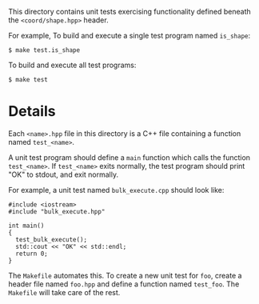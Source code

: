 This directory contains unit tests exercising functionality defined beneath the `<coord/shape.hpp>` header.

For example, To build and execute a single test program named `is_shape`:

    $ make test.is_shape

To build and execute all test programs:

    $ make test

# Details

Each `<name>.hpp` file in this directory is a C++ file containing a function named `test_<name>`.

A unit test program should define a `main` function which calls the function `test_<name>`. If `test_<name>` exits normally, the test program should print "OK" to stdout, and exit normally.

For example, a unit test named `bulk_execute.cpp` should look like:

    #include <iostream>
    #include "bulk_execute.hpp"

    int main()
    {
      test_bulk_execute();
      std::cout << "OK" << std::endl;
      return 0;
    }

The `Makefile` automates this. To create a new unit test for `foo`, create a header file named `foo.hpp` and define a function named `test_foo`. The `Makefile` will take care of the rest.

